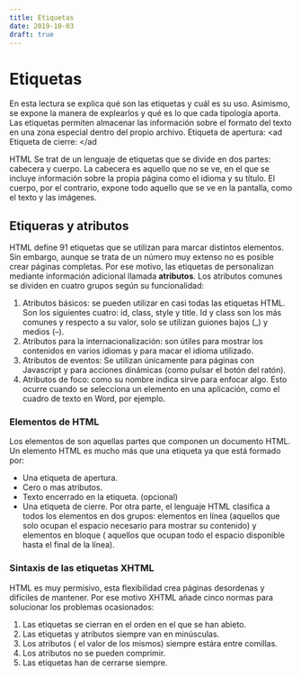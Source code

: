 ```yaml
---
title: Etiquetas
date: 2019-10-03
draft: true
--- 
```

# Etiquetas 
En esta lectura se explica qué son las etiquetas y cuál es su uso. Asimismo, se expone la manera de explearlos y qué es lo que cada tipología aporta. 
Las etiquetas permiten almacenar las información sobre el formato del texto en una zona especial dentro del propio archivo. 
Etiqueta de apertura: <ad
Etiqueta de cierre: </ad

HTML 
Se trat de un lenguaje de etiquetas que se divide en dos partes: cabecera y cuerpo. 
La cabecera es aquello que no se ve, en el que se incluye información sobre la propia página como el idioma y su título. El cuerpo, por el contrario, expone todo aquello que se ve en la pantalla, como el texto y las imágenes. 

## Etiqueras y atributos
HTML define 91 etiquetas que se utilizan para marcar distintos elementos. Sin embargo, aunque se trata de un número muy extenso no es posible crear páginas completas. Por ese motivo, las etiquetas de personalizan mediante información adicional llamada **atributos**. Los atributos comunes se dividen en cuatro grupos según su funcionalidad: 

1.	Atributos básicos: se pueden utilizar en casi todas las etiquetas HTML. Son los siguientes cuatro: id, class, style y title. Id y class son los más comunes y respecto a su valor, solo se utilizan guiones bajos (_) y medios (–).
2.	Atributos para la internacionalización: son útiles para mostrar los contenidos en varios idiomas y para macar el idioma utilizado. 
3.	Atributos de eventos: Se utilizan únicamente para páginas con Javascript y para acciones dinámicas (como pulsar el botón del ratón). 
4.	Atributos de foco: como su nombre indica sirve para enfocar algo. Esto ocurre cuando se selecciona un elemento en una aplicación, como el cuadro de texto en Word, por ejemplo. 

### Elementos de HTML
Los elementos de son aquellas partes que componen un documento HTML. Un elemento HTML es mucho más que una etiqueta ya que está formado por: 
-	Una etiqueta de apertura. 
-	Cero o mas atributos.
-	Texto encerrado en la etiqueta.  (opcional)
-	Una etiqueta de cierre. 
Por otra parte, el lenguaje HTML clasifica a todos los elementos en dos grupos: elementos en línea (aquellos que solo ocupan el espacio necesario para mostrar su contenido) y elementos en bloque ( aquellos que ocupan todo el espacio disponible hasta el final de la línea). 

### Sintaxis de las etiquetas XHTML
HTML es muy permisivo, esta flexibilidad crea páginas desordenas y difíciles de mantener. Por ese motivo XHTML añade cinco normas para solucionar los problemas ocasionados: 
1. Las etiquetas se cierran en el orden en el que se han abieto. 
2. Las etiquetas y atributos siempre van en minúsculas. 
3. Los atributos ( el valor de los mismos) siempre estára entre comillas. 
4. Los atributos no se pueden comprimir. 
5. Las etiquetas han de cerrarse siempre. 
